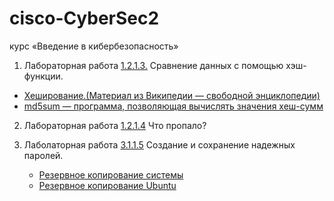 # cisco-CyberSec2
курс «Введение в кибербезопасность»

1. Лабораторная работа [1.2.1.3.](https://github.com/splaa/cisco-CyberSec2/blob/master/1.2.1.3%20Lab%20-%20Compare%20Data%20with%20a%20Hash.pdf) Сравнение данных с помощью хэш-функции.
  - [Хеширование.(Материал из Википедии — свободной энциклопедии)](https://ru.wikipedia.org/wiki/%D0%A5%D0%B5%D1%88%D0%B8%D1%80%D0%BE%D0%B2%D0%B0%D0%BD%D0%B8%D0%B5)
  - [md5sum — программа, позволяющая вычислять значения хеш-сумм](https://ru.wikipedia.org/wiki/Md5sum)

2. Лабораторная работа [1.2.1.4](https://github.com/splaa/cisco-CyberSec2/blob/master/1.2.2.4%20Lab%20-%20What%20was%20Taken.pdf) Что пропало?

3. Лаболаторная работа [3.1.1.5](https://github.com/splaa/cisco-CyberSec2/blob/master/3.1.1.5%20Lab%20-%20Create%20and%20Store%20Strong%20Passwords.pdf) Создание и сохранение надежных паролей.

   - [Резервное копирование системы](https://help.ubuntu.ru/wiki/backup)
   - [Резервное копирование Ubuntu](https://losst.ru/rezervnoe-kopirovanie-ubuntu)

